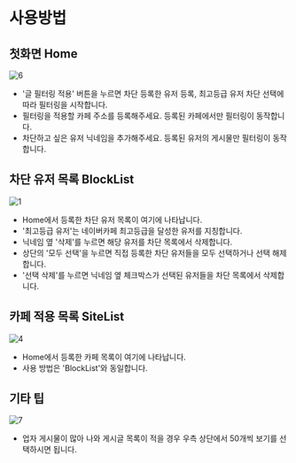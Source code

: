 # 사용방법

## 첫화면 Home

![6](https://user-images.githubusercontent.com/48354989/132095294-f9cb1eee-f1df-40a4-bd83-50178fe6e6f4.png)

- '글 필터링 적용' 버튼을 누르면 차단 등록한 유저 등록, 최고등급 유저 차단 선택에 따라 필터링을 시작합니다.
- 필터링을 적용할 카페 주소를 등록해주세요. 등록된 카페에서만 필터링이 동작합니다.
- 차단하고 싶은 유저 닉네임을 추가해주세요. 등록된 유저의 게시물만 필터링이 동작합니다.


## 차단 유저 목록 BlockList

![1](https://user-images.githubusercontent.com/48354989/132095334-4f9f792d-601e-408e-bef1-637c40734665.png)

- Home에서 등록한 차단 유저 목록이 여기에 나타납니다.
- '최고등급 유저'는 네이버카페 최고등급을 달성한 유저를 지칭합니다.
- 닉네임 옆 '삭제'를 누르면 해당 유저를 차단 목록에서 삭제합니다.
- 상단의 '모두 선택'을 누르면 직접 등록한 차단 유저들을 모두 선택하거나 선택 해제합니다.
- '선택 삭제'를 누르면 닉네임 옆 체크박스가 선택된 유저들을 차단 목록에서 삭제합니다.


## 카페 적용 목록 SiteList

![4](https://user-images.githubusercontent.com/48354989/132095407-90026d4a-b7ab-43ca-84bf-26019c4cd8b5.png)

- Home에서 등록한 카페 목록이 여기에 나타납니다.
- 사용 방법은 'BlockList'와 동일합니다.


## 기타 팁

![7](https://user-images.githubusercontent.com/48354989/123373229-02106c80-d5c0-11eb-90b2-9e36b6c8771b.png)

- 업자 게시물이 많아 나와 게시글 목록이 적을 경우 우측 상단에서 50개씩 보기를 선택하시면 됩니다.
